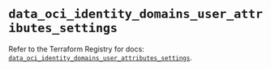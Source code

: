 # `data_oci_identity_domains_user_attributes_settings`

Refer to the Terraform Registry for docs: [`data_oci_identity_domains_user_attributes_settings`](https://registry.terraform.io/providers/oracle/oci/7.19.0/docs/data-sources/identity_domains_user_attributes_settings).
